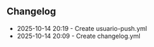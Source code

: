 
## Changelog
- 2025-10-14 20:19 - Create usuario-push.yml
- 2025-10-14 20:09 - Create changelog.yml


